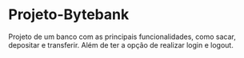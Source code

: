 # Projeto-Bytebank

Projeto de um banco com as principais funcionalidades, como sacar, depositar e transferir. Além de ter a opção de realizar login e logout.
